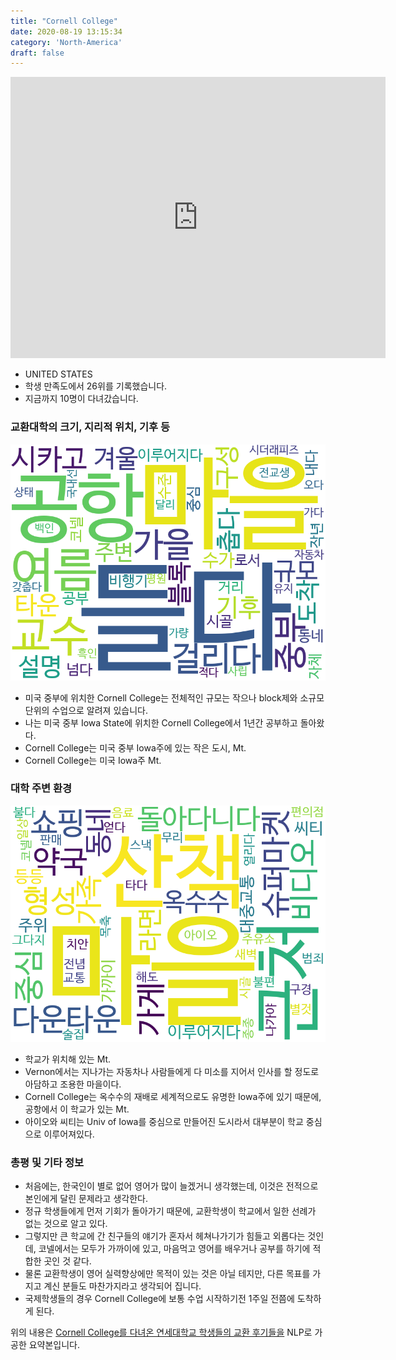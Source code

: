 ```yaml
---
title: "Cornell College"
date: 2020-08-19 13:15:34
category: 'North-America'
draft: false
---
```


<iframe
width="600"
height="450"
frameborder="0" style="border:0"
src="https://www.google.com/maps/embed/v1/place?key=AIzaSyC9e1AME-pVmWC4hBpFdu5S4dKzyepa3HQ&q=Cornell+College&center=41.9269546,-91.4253502&zoom=14" allowfullscreen>
</iframe>

* UNITED STATES
* 학생 만족도에서 26위를 기록했습니다.
* 지금까지 10명이 다녀갔습니다. 

### 교환대학의 크기, 지리적 위치, 기후 등

![gen_info-WordCloud](../univ_wordclouds_okt/gen_info/US000055_gen_info_okt.png)

* 미국 중부에 위치한 Cornell College는 전체적인 규모는 작으나 block제와 소규모 단위의 수업으로 알려져 있습니다.
* 나는 미국 중부 Iowa State에 위치한 Cornell College에서 1년간 공부하고 돌아왔다.
* Cornell College는 미국 중부 Iowa주에 있는 작은 도시, Mt.
* Cornell College는 미국 Iowa주 Mt.


### 대학 주변 환경

![env_info-WordCloud](../univ_wordclouds_okt/env_info/US000055_env_info_okt.png)

* 학교가 위치해 있는 Mt.
* Vernon에서는 지나가는 자동차나 사람들에게 다 미소를 지어서 인사를 할 정도로 아담하고 조용한 마을이다.
* Cornell College는 옥수수의 재배로 세계적으로도 유명한 Iowa주에 있기 때문에, 공항에서 이 학교가 있는 Mt.
* 아이오와 씨티는 Univ of Iowa를 중심으로 만들어진 도시라서 대부분이 학교 중심으로 이루어져있다.


### 총평 및 기타 정보 
* 처음에는, 한국인이 별로 없어 영어가 많이 늘겠거니 생각했는데, 이것은 전적으로 본인에게 달린 문제라고 생각한다.
* 정규 학생들에게 먼저 기회가 돌아가기 때문에, 교환학생이 학교에서 일한 선례가 없는 것으로 알고 있다.
* 그렇지만 큰 학교에 간 친구들의 얘기가 혼자서 헤쳐나가기가 힘들고 외롭다는 것인데, 코넬에서는 모두가 가까이에 있고, 마음먹고 영어를 배우거나 공부를 하기에 적합한 곳인 것 같다.
* 물론 교환학생이 영어 실력향상에만 목적이 있는 것은 아닐 테지만, 다른 목표를 가지고 계신 분들도 마찬가지라고 생각되어 집니다.
* 국제학생들의 경우 Cornell College에 보통 수업 시작하기전 1주일 전쯤에 도착하게 된다.


위의 내용은 [Cornell College를 다녀온 연세대학교 학생들의 교환 후기들을](http://oia.yonsei.ac.kr/partner/expReport.asp?ucode=US000055&bgbn=A) NLP로 가공한 요약본입니다. 
